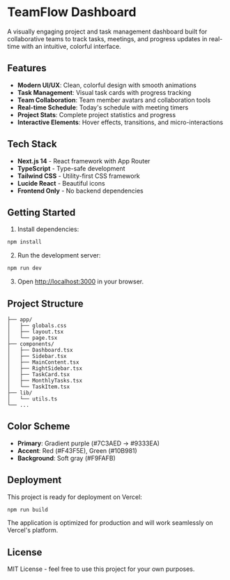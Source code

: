 # TeamFlow Dashboard

A visually engaging project and task management dashboard built for collaborative teams to track tasks, meetings, and progress updates in real-time with an intuitive, colorful interface.

## Features

- **Modern UI/UX**: Clean, colorful design with smooth animations
- **Task Management**: Visual task cards with progress tracking
- **Team Collaboration**: Team member avatars and collaboration tools
- **Real-time Schedule**: Today's schedule with meeting timers
- **Project Stats**: Complete project statistics and progress
- **Interactive Elements**: Hover effects, transitions, and micro-interactions

## Tech Stack

- **Next.js 14** - React framework with App Router
- **TypeScript** - Type-safe development
- **Tailwind CSS** - Utility-first CSS framework
- **Lucide React** - Beautiful icons
- **Frontend Only** - No backend dependencies

## Getting Started

1. Install dependencies:
```bash
npm install
```

2. Run the development server:
```bash
npm run dev
```

3. Open [http://localhost:3000](http://localhost:3000) in your browser.

## Project Structure

```
├── app/
│   ├── globals.css
│   ├── layout.tsx
│   └── page.tsx
├── components/
│   ├── Dashboard.tsx
│   ├── Sidebar.tsx
│   ├── MainContent.tsx
│   ├── RightSidebar.tsx
│   ├── TaskCard.tsx
│   ├── MonthlyTasks.tsx
│   └── TaskItem.tsx
├── lib/
│   └── utils.ts
└── ...
```

## Color Scheme

- **Primary**: Gradient purple (#7C3AED → #9333EA)
- **Accent**: Red (#F43F5E), Green (#10B981)
- **Background**: Soft gray (#F9FAFB)

## Deployment

This project is ready for deployment on Vercel:

```bash
npm run build
```

The application is optimized for production and will work seamlessly on Vercel's platform.

## License

MIT License - feel free to use this project for your own purposes. 